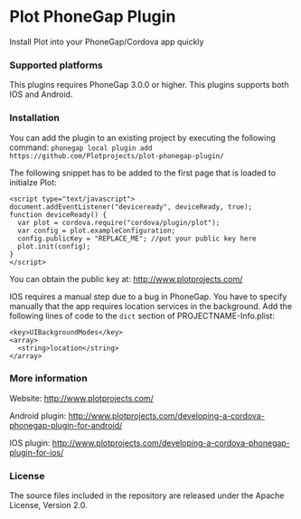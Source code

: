 Plot PhoneGap Plugin
====================
Install Plot into your PhoneGap/Cordova app quickly

### Supported platforms ###

This plugins requires PhoneGap 3.0.0 or higher.
This plugins supports both IOS and Android.

### Installation ###

You can add the plugin to an existing project by executing the following command:
```phonegap local plugin add https://github.com/Plotprojects/plot-phonegap-plugin/```

The following snippet has to be added to the first page that is loaded to initialze Plot:
```
<script type="text/javascript">
document.addEventListener("deviceready", deviceReady, true);
function deviceReady() {
  var plot = cordova.require("cordova/plugin/plot");
  var config = plot.exampleConfiguration;
  config.publicKey = "REPLACE_ME"; //put your public key here
  plot.init(config);
}
</script>
```

You can obtain the public key at: http://www.plotprojects.com/

IOS requires a manual step due to a bug in PhoneGap. You have to specify manually that the app requires location services in the background. Add the following lines of code to the ```dict``` section of PROJECTNAME-Info.plist:
```
<key>UIBackgroundModes</key>
<array>
  <string>location</string>
</array>
```

### More information ###
Website: http://www.plotprojects.com/

Android plugin: http://www.plotprojects.com/developing-a-cordova-phonegap-plugin-for-android/

IOS plugin: http://www.plotprojects.com/developing-a-cordova-phonegap-plugin-for-ios/

### License ###
The source files included in the repository are released under the Apache License, Version 2.0.
